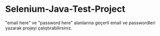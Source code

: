 # Selenium-Java-Test-Project
"email here" ve "password here" alanlarına geçerli email ve passwordleri yazarak projeyi çalıştırabilirsiniz.
